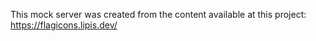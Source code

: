 This mock server was created from the content available at this project: https://flagicons.lipis.dev/
